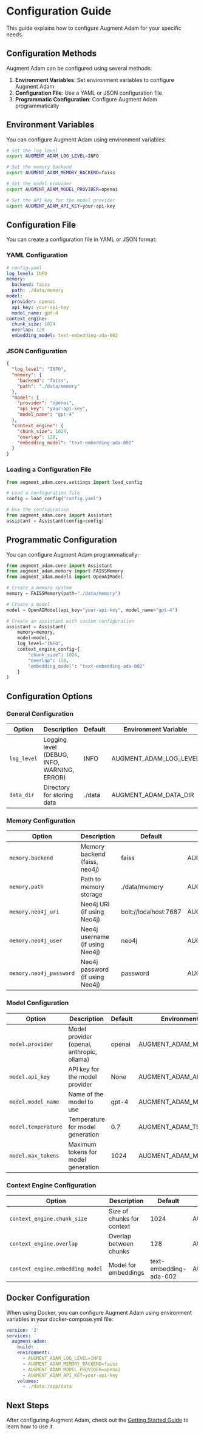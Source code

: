 # Configuration Guide

This guide explains how to configure Augment Adam for your specific needs.

## Configuration Methods

Augment Adam can be configured using several methods:

1. **Environment Variables**: Set environment variables to configure Augment Adam
2. **Configuration File**: Use a YAML or JSON configuration file
3. **Programmatic Configuration**: Configure Augment Adam programmatically

## Environment Variables

You can configure Augment Adam using environment variables:

```bash
# Set the log level
export AUGMENT_ADAM_LOG_LEVEL=INFO

# Set the memory backend
export AUGMENT_ADAM_MEMORY_BACKEND=faiss

# Set the model provider
export AUGMENT_ADAM_MODEL_PROVIDER=openai

# Set the API key for the model provider
export AUGMENT_ADAM_API_KEY=your-api-key
```

## Configuration File

You can create a configuration file in YAML or JSON format:

### YAML Configuration

```yaml
# config.yaml
log_level: INFO
memory:
  backend: faiss
  path: ./data/memory
model:
  provider: openai
  api_key: your-api-key
  model_name: gpt-4
context_engine:
  chunk_size: 1024
  overlap: 128
  embedding_model: text-embedding-ada-002
```

### JSON Configuration

```json
{
  "log_level": "INFO",
  "memory": {
    "backend": "faiss",
    "path": "./data/memory"
  },
  "model": {
    "provider": "openai",
    "api_key": "your-api-key",
    "model_name": "gpt-4"
  },
  "context_engine": {
    "chunk_size": 1024,
    "overlap": 128,
    "embedding_model": "text-embedding-ada-002"
  }
}
```

### Loading a Configuration File

```python
from augment_adam.core.settings import load_config

# Load a configuration file
config = load_config("config.yaml")

# Use the configuration
from augment_adam.core import Assistant
assistant = Assistant(config=config)
```

## Programmatic Configuration

You can configure Augment Adam programmatically:

```python
from augment_adam.core import Assistant
from augment_adam.memory import FAISSMemory
from augment_adam.models import OpenAIModel

# Create a memory system
memory = FAISSMemory(path="./data/memory")

# Create a model
model = OpenAIModel(api_key="your-api-key", model_name="gpt-4")

# Create an assistant with custom configuration
assistant = Assistant(
    memory=memory,
    model=model,
    log_level="INFO",
    context_engine_config={
        "chunk_size": 1024,
        "overlap": 128,
        "embedding_model": "text-embedding-ada-002"
    }
)
```

## Configuration Options

### General Configuration

| Option | Description | Default | Environment Variable |
| ------ | ----------- | ------- | ------------------- |
| `log_level` | Logging level (DEBUG, INFO, WARNING, ERROR) | INFO | AUGMENT_ADAM_LOG_LEVEL |
| `data_dir` | Directory for storing data | ./data | AUGMENT_ADAM_DATA_DIR |

### Memory Configuration

| Option | Description | Default | Environment Variable |
| ------ | ----------- | ------- | ------------------- |
| `memory.backend` | Memory backend (faiss, neo4j) | faiss | AUGMENT_ADAM_MEMORY_BACKEND |
| `memory.path` | Path to memory storage | ./data/memory | AUGMENT_ADAM_MEMORY_PATH |
| `memory.neo4j_uri` | Neo4j URI (if using Neo4j) | bolt://localhost:7687 | AUGMENT_ADAM_NEO4J_URI |
| `memory.neo4j_user` | Neo4j username (if using Neo4j) | neo4j | AUGMENT_ADAM_NEO4J_USER |
| `memory.neo4j_password` | Neo4j password (if using Neo4j) | password | AUGMENT_ADAM_NEO4J_PASSWORD |

### Model Configuration

| Option | Description | Default | Environment Variable |
| ------ | ----------- | ------- | ------------------- |
| `model.provider` | Model provider (openai, anthropic, ollama) | openai | AUGMENT_ADAM_MODEL_PROVIDER |
| `model.api_key` | API key for the model provider | None | AUGMENT_ADAM_API_KEY |
| `model.model_name` | Name of the model to use | gpt-4 | AUGMENT_ADAM_MODEL_NAME |
| `model.temperature` | Temperature for model generation | 0.7 | AUGMENT_ADAM_TEMPERATURE |
| `model.max_tokens` | Maximum tokens for model generation | 1024 | AUGMENT_ADAM_MAX_TOKENS |

### Context Engine Configuration

| Option | Description | Default | Environment Variable |
| ------ | ----------- | ------- | ------------------- |
| `context_engine.chunk_size` | Size of chunks for context | 1024 | AUGMENT_ADAM_CHUNK_SIZE |
| `context_engine.overlap` | Overlap between chunks | 128 | AUGMENT_ADAM_CHUNK_OVERLAP |
| `context_engine.embedding_model` | Model for embeddings | text-embedding-ada-002 | AUGMENT_ADAM_EMBEDDING_MODEL |

## Docker Configuration

When using Docker, you can configure Augment Adam using environment variables in your docker-compose.yml file:

```yaml
version: '3'
services:
  augment-adam:
    build: .
    environment:
      - AUGMENT_ADAM_LOG_LEVEL=INFO
      - AUGMENT_ADAM_MEMORY_BACKEND=faiss
      - AUGMENT_ADAM_MODEL_PROVIDER=openai
      - AUGMENT_ADAM_API_KEY=your-api-key
    volumes:
      - ./data:/app/data
```

## Next Steps

After configuring Augment Adam, check out the [Getting Started Guide](getting_started.md) to learn how to use it.
